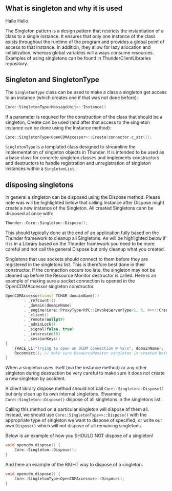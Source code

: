 ## What is singleton and why it is used

Hallo Hallo 

The Singleton pattern is a design pattern that restricts the instantiation of a class to a single instance. It ensures that only one instance of the class exists throughout the runtime of the program and provides a global point of access to that instance. In addition, they allow for lazy allocation and initialization, whereas global variables will always consume resources. Examples of using singletons can be found in ThunderClientLibraries repository.

## Singleton and SingletonType
The `SingletonType` class can be used to make a class a singleton get access to an instance (which creates one if that was not done before):
```cpp
Core::SingletonType<MessageUnit>::Instance()
```
If a parameter is required for the construction of the class that should be a singleton, Create can be used (and after that access to the singleton instance can be done using the Instance method):
```cpp
Core::SingletonType<OpenCDMAccessor>::Create(connector.c_str());
```
`SingletonType` is a templated class designed to streamline the implementation of singleton objects in Thunder. It is intended to be used as a base class for concrete singleton classes and implements constructors and destructors to handle registration and unregistration of singleton instances within a `SingletonList`.

## disposing singletons

In general a singleton can be disposed using the Dispose method. Please note was will be highlighted below that calling Instance after Dispose might create a new instance of the Singleton.
All created Singletons cann be disposed at once with:
```cpp
Thunder::Core::Singleton::Dispose();
```
This should typically done at the end of an application fully based on the Thunder framework to cleanup all Singletons. As will be highlighted below if it is in a Library based on the Thunder framework you need to be more careful and not call the general Dispose but only cleanup what you created.

Singletons that use sockets should connect to them before they are registered in the singletons list. This is therefore best done in their constructor. If the connection occurs too late, the singleton may not be cleaned up before the Resource Monitor destructor is called.
Here is an example of making sure a socket connection is opened in the OpenCDMAccessor singleton constructor.
```cpp
OpenCDMAccessor(const TCHAR domainName[])
        : _refCount(1)
        , _domain(domainName)
        , _engine(Core::ProxyType<RPC::InvokeServerType<1, 0, 4>>::Create())
        , _client()
        , _remote(nullptr)
        , _adminLock()
        , _signal(false, true)
        , _interested(0)
        , _sessionKeys()
{
    TRACE_L1("Trying to open an OCDM connection @ %s\n", domainName);
    Reconnect(); // make sure ResourceMonitor singleton is created before OpenCDMAccessor so the destruction order is correct
}
```

When a singleton uses itself (via the instance method) or any other singleton during destruction be very careful to make sure it does not create a new singleton by accident.
    
A client library dispose method should not call `Core::Singleton::Dispose()` but only clean up its own internal singletons. 
!!!warning
    `Core::Singleton::Dispose()` dispose of all singletons in the singletons list.

Calling this method on a particular singleton will dispose of them all. Instead, we should use `Core::SingletonType<>::Dispose()` with the appropriate type of singleton we want to dispose of specified, or write our own `Dispose()` which will not dispose of all remaining singletons.

Below is an example of how you SHOULD NOT dispose of a singleton!
```cpp
void opencdm_dispose() {
    Core::Singleton::Dispose();
}
```
And here an example of the RIGHT way to dispose of a singleton.
```cpp
void opencdm_dispose() {
    Core::SingletonType<OpenCDMAccessor>::Dispose();
}
```
